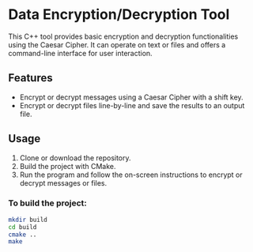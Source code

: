 # Data Encryption/Decryption Tool

This C++ tool provides basic encryption and decryption functionalities using the Caesar Cipher. It can operate on text or files and offers a command-line interface for user interaction.

## Features

- Encrypt or decrypt messages using a Caesar Cipher with a shift key.
- Encrypt or decrypt files line-by-line and save the results to an output file.

## Usage

1. Clone or download the repository.
2. Build the project with CMake.
3. Run the program and follow the on-screen instructions to encrypt or decrypt messages or files.

### To build the project:

```bash
mkdir build
cd build
cmake ..
make
